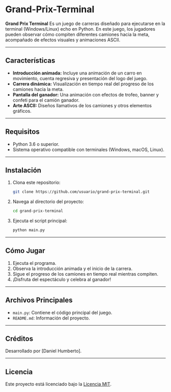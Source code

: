 # Grand-Prix-Terminal

**Grand Prix Terminal** Es un juego de carreras diseñado para ejecutarse en la terminal (Windows/Linux) echo en Python. En este juego, los jugadores pueden observar cómo compiten diferentes camiones hacia la meta, acompañado de efectos visuales y animaciones ASCII.

---

## Características
- **Introducción animada:** Incluye una animación de un carro en movimiento, cuenta regresiva y presentación del logo del juego.
- **Carrera dinámica:** Visualización en tiempo real del progreso de los camiones hacia la meta.
- **Pantalla del ganador:** Una animación con efectos de trofeo, banner y confeti para el camión ganador.
- **Arte ASCII:** Diseños llamativos de los camiones y otros elementos gráficos.

---

## Requisitos
- Python 3.6 o superior.
- Sistema operativo compatible con terminales (Windows, macOS, Linux).

---

## Instalación
1. Clona este repositorio:
   ```bash
   git clone https://github.com/usuario/grand-prix-terminal.git
   ```
2. Navega al directorio del proyecto:
   ```bash
   cd grand-prix-terminal
   ```
3. Ejecuta el script principal:
   ```bash
   python main.py
   ```

---

## Cómo Jugar
1. Ejecuta el programa.
2. Observa la introducción animada y el inicio de la carrera.
3. Sigue el progreso de los camiones en tiempo real mientras compiten.
4. ¡Disfruta del espectáculo y celebra al ganador!

---

## Archivos Principales
- `main.py`: Contiene el código principal del juego.
- `README.md`: Información del proyecto.

---

## Créditos
Desarrollado por [Daniel Humberto].

---

## Licencia
Este proyecto está licenciado bajo la [Licencia MIT](LICENSE).

